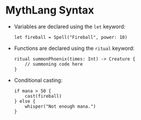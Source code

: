 # MythLang Syntax

- Variables are declared using the `let` keyword:
  ```myth
  let fireball = Spell("Fireball", power: 10)
  ```

- Functions are declared using the `ritual` keyword:
  ```myth
  ritual summonPhoenix(times: Int) -> Creature {
      // summoning code here
  }
  ```

- Conditional casting:
  ```myth
  if mana > 50 {
      cast(fireball)
  } else {
      whisper("Not enough mana.")
  }
  ```
